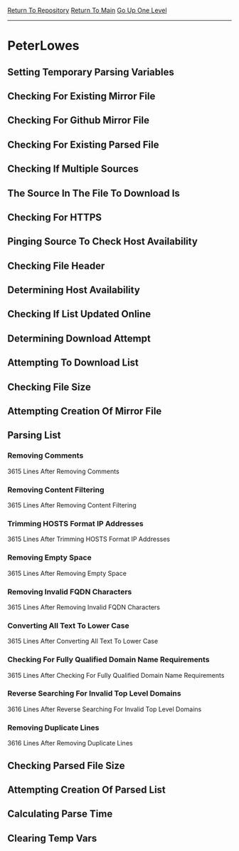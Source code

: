 [Return To Repository](https://github.com/deathbybandaid/piholeparser/)
[Return To Main](https://github.com/deathbybandaid/piholeparser/blob/master/RecentRunLogs/Mainlog.md)
[Go Up One Level](https://github.com/deathbybandaid/piholeparser/blob/master/RecentRunLogs/TopLevelScripts/30-Processing-External-Blacklists.md)
____________________________________
# PeterLowes
## Setting Temporary Parsing Variables
## Checking For Existing Mirror File
## Checking For Github Mirror File
## Checking For Existing Parsed File
## Checking If Multiple Sources
## The Source In The File To Download Is
## Checking For HTTPS
## Pinging Source To Check Host Availability
## Checking File Header
## Determining Host Availability
## Checking If List Updated Online
## Determining Download Attempt
## Attempting To Download List
## Checking File Size
## Attempting Creation Of Mirror File
## Parsing List
### Removing Comments
3615 Lines After Removing Comments
### Removing Content Filtering
3615 Lines After Removing Content Filtering
### Trimming HOSTS Format IP Addresses
3615 Lines After Trimming HOSTS Format IP Addresses
### Removing Empty Space
3615 Lines After Removing Empty Space
### Removing Invalid FQDN Characters
3615 Lines After Removing Invalid FQDN Characters
### Converting All Text To Lower Case
3615 Lines After Converting All Text To Lower Case
### Checking For Fully Qualified Domain Name Requirements
3615 Lines After Checking For Fully Qualified Domain Name Requirements
### Reverse Searching For Invalid Top Level Domains
3616 Lines After Reverse Searching For Invalid Top Level Domains
### Removing Duplicate Lines
3616 Lines After Removing Duplicate Lines
## Checking Parsed File Size
## Attempting Creation Of Parsed List
## Calculating Parse Time
## Clearing Temp Vars
